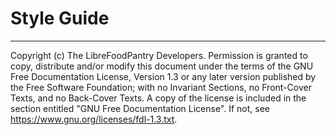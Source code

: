 # Style Guide

---
Copyright (c) <YEAR> The LibreFoodPantry Developers.
Permission is granted to copy, distribute and/or modify this document
under the terms of the GNU Free Documentation License, Version 1.3
or any later version published by the Free Software Foundation;
with no Invariant Sections, no Front-Cover Texts, and no Back-Cover Texts.
A copy of the license is included in the section entitled "GNU
Free Documentation License". If not, see
<https://www.gnu.org/licenses/fdl-1.3.txt>.
